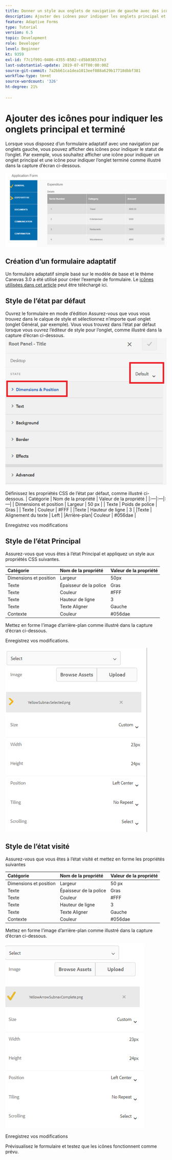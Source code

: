 ```yaml
---
title: Donner un style aux onglets de navigation de gauche avec des icônes
description: Ajouter des icônes pour indiquer les onglets principal et terminé
feature: Adaptive Forms
type: Tutorial
version: 6.5
topic: Development
role: Developer
level: Beginner
kt: 9359
exl-id: f7c1f991-0486-4355-8502-cd5b038537e3
last-substantial-update: 2019-07-07T00:00:00Z
source-git-commit: 7a2bb61ca1dea1013eef088a629b17718dbbf381
workflow-type: tm+mt
source-wordcount: '326'
ht-degree: 21%

---
```


# Ajouter des icônes pour indiquer les onglets principal et terminé

Lorsque vous disposez d’un formulaire adaptatif avec une navigation par onglets gauche, vous pouvez afficher des icônes pour indiquer le statut de l’onglet. Par exemple, vous souhaitez afficher une icône pour indiquer un onglet principal et une icône pour indiquer l’onglet terminé comme illustré dans la capture d’écran ci-dessous.

![toolbar-spacing](assets/active-completed.png)

## Création d’un formulaire adaptatif

Un formulaire adaptatif simple basé sur le modèle de base et le thème Canevas 3.0 a été utilisé pour créer l’exemple de formulaire.
Le [icônes utilisées dans cet article](assets/icons.zip) peut être téléchargé ici.


## Style de l’état par défaut

Ouvrez le formulaire en mode d’édition Assurez-vous que vous vous trouvez dans le calque de style et sélectionnez n’importe quel onglet (onglet Général, par exemple).
Vous vous trouvez dans l’état par défaut lorsque vous ouvrez l’éditeur de style pour l’onglet, comme illustré dans la capture d’écran ci-dessous.
![navigation-onglet](assets/navigation-tab.png)

Définissez les propriétés CSS de l’état par défaut, comme illustré ci-dessous. | Catégorie | Nom de la propriété | Valeur de la propriété | |:—|:—|:—| | Dimensions et position | Largeur | 50 px | | Texte | Poids de police | Gras | | Texte | Couleur | #FFF | |Texte | Hauteur de ligne | 3 | |Texte | Alignement du texte | Left | |Arrière-plan| Couleur | #056dae |

Enregistrez vos modifications

## Style de l’état Principal

Assurez-vous que vous êtes à l’état Principal et appliquez un style aux propriétés CSS suivantes.

| Catégorie | Nom de la propriété | Valeur de la propriété |
|:---|:---|:---|
| Dimensions et position | Largeur | 50px |
| Texte | Épaisseur de la police | Gras |
| Texte | Couleur | #FFF |
| Texte | Hauteur de ligne | 3 |
| Texte | Texte Aligner | Gauche |
| Contexte | Couleur | #056dae |

Mettez en forme l’image d’arrière-plan comme illustré dans la capture d’écran ci-dessous.

Enregistrez vos modifications.



![principal état](assets/active-state.png)

## Style de l’état visité

Assurez-vous que vous êtes à l’état visité et mettez en forme les propriétés suivantes

| Catégorie | Nom de la propriété | Valeur de la propriété |
|:---|:---|:---|
| Dimensions et position | Largeur | 50 px |
| Texte | Épaisseur de la police | Gras |
| Texte | Couleur | #FFF |
| Texte | Hauteur de ligne | 3 |
| Texte | Texte Aligner | Gauche |
| Contexte | Couleur | #056dae |

Mettez en forme l’image d’arrière-plan comme illustré dans la capture d’écran ci-dessous.


![visité-state](assets/visited-state.png)

Enregistrez vos modifications

Prévisualisez le formulaire et testez que les icônes fonctionnent comme prévu.
